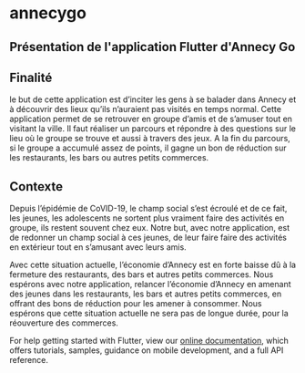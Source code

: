 # annecygo


## Présentation de l'application Flutter d'Annecy Go

## Finalité
le but de cette application est 
d’inciter les gens à se balader dans Annecy et à découvrir des lieux qu’ils n’auraient pas visités en temps normal.
Cette application permet de se retrouver en groupe d’amis et de s’amuser tout en visitant la ville. Il faut réaliser un parcours et répondre à des questions sur le lieu où le groupe se trouve et aussi à travers des jeux. A la fin du parcours, si le groupe a accumulé assez de points, il gagne un bon de réduction sur les restaurants, les bars ou autres petits commerces. 

## Contexte

Depuis l’épidémie de CoVID-19, le champ social s’est écroulé et de ce fait, les jeunes, les adolescents ne sortent plus vraiment faire des activités en groupe, ils restent souvent chez eux. Notre but, avec notre application, est de redonner un champ social à ces jeunes, de leur faire faire des activités en extérieur tout en s’amusant avec leurs amis.
 
Avec cette situation actuelle, l’économie d’Annecy est en forte baisse dû à la fermeture des restaurants, des bars et autres petits commerces. Nous espérons avec notre application, relancer l’économie d’Annecy en amenant des jeunes dans les restaurants, les bars et autres petits commerces, en offrant des bons de réduction pour les amener à consommer. Nous espérons que cette situation actuelle ne sera pas de longue durée, pour la réouverture des commerces.




For help getting started with Flutter, view our
[online documentation](https://flutter.dev/docs), which offers tutorials,
samples, guidance on mobile development, and a full API reference.
